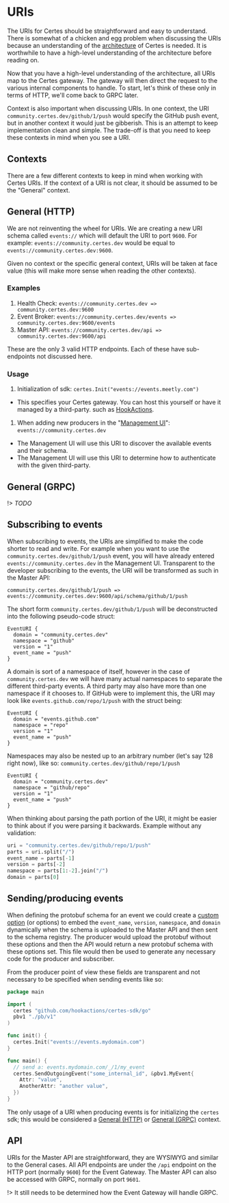 # URIs

The URIs for Certes should be straightforward and easy to understand. There is somewhat of a chicken and egg problem when discussing the URIs because an understanding of the [architecture](/architecture) of Certes is needed. It is worthwhile to have a high-level understanding of the architecture before reading on.

Now that you have a high-level understanding of the architecture, all URIs map to the Certes gateway. The gateway will then direct the request to the various internal components to handle. To start, let's think of these only in terms of HTTP, we'll come back to GRPC later.

Context is also important when discussing URIs. In one context, the URI `community.certes.dev/github/1/push` would specify the GitHub push event, but in another context it would just be gibberish. This is an attempt to keep implementation clean and simple. The trade-off is that you need to keep these contexts in mind when you see a URI.

## Contexts

There are a few different contexts to keep in mind when working with Certes URIs. If the context of a URI is not clear, it should be assumed to be the "General" context.

## General (HTTP)

We are not reinventing the wheel for URIs. We are creating a new URI schema called `events://` which will default the URI to port `9600`. For example: `events://community.certes.dev` would be equal to `events://community.certes.dev:9600`.

Given no context or the specific general context, URIs will be taken at face value (this will make more sense when reading the other contexts).

### Examples

1. Health Check: `events://community.certes.dev => community.certes.dev:9600`
1. Event Broker: `events://community.certes.dev/events => community.certes.dev:9600/events`
1. Master API: `events://community.certes.dev/api => community.certes.dev:9600/api`

These are the only 3 valid HTTP endpoints. Each of these have sub-endpoints not discussed here.

### Usage

1. Initialization of sdk: `certes.Init("events://events.meetly.com")`
  - This specifies your Certes gateway. You can host this yourself or have it managed by a third-party. such as [HookActions](https://hookactions.com).
1. When adding new producers in the "[Management UI](#todo)": `events://community.certes.dev`
  - The Management UI will use this URI to discover the available events and their schema.
  - The Management UI will use this URI to determine how to authenticate with the given third-party.

## General (GRPC)

!> _TODO_

## Subscribing to events

When subscribing to events, the URIs are simplified to make the code shorter to read and write. For example when you want to use the `community.certes.dev/github/1/push` event, you will have already entered `events://community.certes.dev` in the Management UI. Transparent to the developer subscribing to the events, the URI will be transformed as such in the Master API:

```
community.certes.dev/github/1/push => events://community.certes.dev:9600/api/schema/github/1/push
```

The short form `community.certes.dev/github/1/push` will be deconstructed into the following pseudo-code struct:

```
EventURI {
  domain = "community.certes.dev"
  namespace = "github"
  version = "1"
  event_name = "push"
}
```

A domain is sort of a namespace of itself, however in the case of `community.certes.dev` we will have many actual namespaces to separate the different third-party events. A third party may also have more than one namespace if it chooses to. If GitHub were to implement this, the URI may look like `events.github.com/repo/1/push` with the struct being:

```
EventURI {
  domain = "events.github.com"
  namespace = "repo"
  version = "1"
  event_name = "push"
}
```

Namespaces may also be nested up to an arbitrary number (let's say 128 right now), like so: `community.certes.dev/github/repo/1/push`

```
EventURI {
  domain = "community.certes.dev"
  namespace = "github/repo"
  version = "1"
  event_name = "push"
}
```

When thinking about parsing the path portion of the URI, it might be easier to think about if you were parsing it backwards. 
Example without any validation:

```python
uri = "community.certes.dev/github/repo/1/push"
parts = uri.split("/")
event_name = parts[-1]
version = parts[-2]
namespace = parts[1:-2].join("/")
domain = parts[0]
```

## Sending/producing events

When defining the protobuf schema for an event we could create a [custom option](https://developers.google.com/protocol-buffers/docs/proto#customoptions) (or options) to embed the `event_name`, `version`, `namespace`, and `domain` dynamically when the schema is uploaded to the Master API and then sent to the schema registry. The producer would upload the protobuf without these options and then the API would return a new protobuf schema with these options set. This file would then be used to generate any necessary code for the producer and subscriber.

From the producer point of view these fields are transparent and not necessary to be specified when sending events like so:

```go
package main

import (
  certes "github.com/hookactions/certes-sdk/go"
  pbv1 "./pb/v1"
)

func init() {
  certes.Init("events://events.mydomain.com")
}

func main() {
  // send a: events.mydomain.com/_/1/my_event
  certes.SendOutgoingEvent("some_internal_id", &pbv1.MyEvent{
    Attr: "value",
    AnotherAttr: "another value",
  })
}
```

The only usage of a URI when producing events is for initializing the `certes` sdk; this would be considered a [General (HTTP)](#general-http) or [General (GRPC)](#general-grpc) context.

## API

URIs for the Master API are straightforward, they are WYSIWYG and similar to the General cases. All API endpoints are under the `/api` endpoint on the HTTP port (normally `9600`) for the Event Gateway. The Master API can also be accessed with GRPC, normally on port `9601`.

!> It still needs to be determined how the Event Gateway will handle GRPC.
